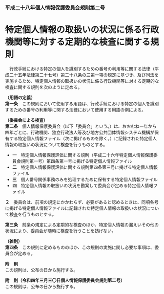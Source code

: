 ### 平成二十八年個人情報保護委員会規則第二号  
# 特定個人情報の取扱いの状況に係る行政機関等に対する定期的な検査に関する規則  
　行政手続における特定の個人を識別するための番号の利用等に関する法律（平成二十五年法律第二十七号）第二十八条の三第一項の規定に基づき、及び同法を実施するため、特定個人情報の取扱いの状況に係る行政機関等に対する定期的な検査に関する規則を次のように定める。  
  
**（用語の定義）**  
**第一条**　この規則において使用する用語は、行政手続における特定の個人を識別するための番号の利用等に関する法律において使用する用語の例による。  
  
**（委員会による検査）**  
**第二条**　個人情報保護委員会（以下「委員会」という。）は、おおむね一年から四年ごとに、行政機関、独立行政法人等及び地方公共団体情報システム機構が保有する特定個人情報ファイル（次に掲げるものを除く。）に記録された特定個人情報の取扱いの状況について検査を行うものとする。  
* **一**　特定個人情報保護評価に関する規則（平成二十六年特定個人情報保護委員会規則第一号）第四条第一号に掲げる特定個人情報ファイル  
* **二**　特定個人情報保護評価に関する規則第四条第三号に掲げる特定個人情報ファイル  
* **三**　個人番号関係事務のみを処理するために保有する特定個人情報ファイル  
* **四**　特定個人情報の取扱いの状況を勘案して委員会が定める特定個人情報ファイル  
  
**２**　委員会は、前項の規定にかかわらず、必要があると認めるときは、同項各号に掲げる特定個人情報ファイルに記録された特定個人情報の取扱いの状況について検査を行うものとする。  
  
**第三条**　前条の規定による定期的な検査のほか、特定個人情報の漏えいその他の状況により、委員会が随時に検査を行うことを妨げない。  
  
**（雑則）**  
**第四条**　この規則に定めるもののほか、この規則の実施に関し必要な事項は、委員会が定める。  
  
**附　則**  
この規則は、公布の日から施行する。  
  
**附　則（令和四年三月三〇日個人情報保護委員会規則第二号）**  
この規則は、公布の日から施行する。  
  

